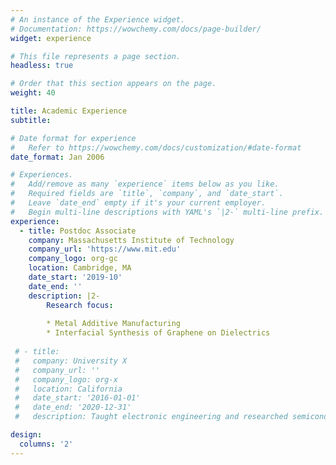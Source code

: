 ```yaml
---
# An instance of the Experience widget.
# Documentation: https://wowchemy.com/docs/page-builder/
widget: experience

# This file represents a page section.
headless: true

# Order that this section appears on the page.
weight: 40

title: Academic Experience
subtitle:

# Date format for experience
#   Refer to https://wowchemy.com/docs/customization/#date-format
date_format: Jan 2006

# Experiences.
#   Add/remove as many `experience` items below as you like.
#   Required fields are `title`, `company`, and `date_start`.
#   Leave `date_end` empty if it's your current employer.
#   Begin multi-line descriptions with YAML's `|2-` multi-line prefix.
experience:
  - title: Postdoc Associate
    company: Massachusetts Institute of Technology
    company_url: 'https://www.mit.edu'
    company_logo: org-gc
    location: Cambridge, MA
    date_start: '2019-10'
    date_end: ''
    description: |2-
        Research focus:
        
        * Metal Additive Manufacturing
        * Interfacial Synthesis of Graphene on Dielectrics
        
 # - title: 
 #   company: University X
 #   company_url: ''
 #   company_logo: org-x
 #   location: California
 #   date_start: '2016-01-01'
 #   date_end: '2020-12-31'
 #   description: Taught electronic engineering and researched semiconductor physics.

design:
  columns: '2'
---
```

